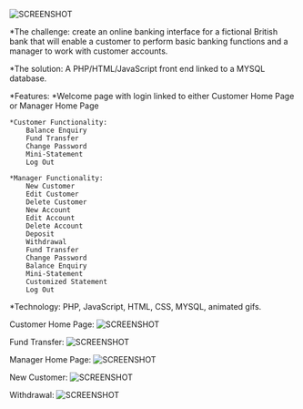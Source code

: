 
![SCREENSHOT](../master/images/EasyStreetLogin.png)

*The challenge: create an online banking interface for a fictional British bank that will enable a customer to perform basic banking functions and a manager to work with customer accounts.

*The solution: A PHP/HTML/JavaScript front end linked to a MYSQL database.

*Features:
    *Welcome page with login  linked to either Customer Home Page or Manager Home Page

    *Customer Functionality:
        Balance Enquiry
        Fund Transfer
        Change Password
        Mini-Statement
        Log Out

    *Manager Functionality:
        New Customer
        Edit Customer
        Delete Customer
        New Account
        Edit Account
        Delete Account
        Deposit
        Withdrawal
        Fund Transfer
        Change Password
        Balance Enquiry
        Mini-Statement
        Customized Statement
        Log Out

*Technology: PHP, JavaScript, HTML, CSS, MYSQL, animated gifs.

Customer Home Page:
![SCREENSHOT](../master/images/EasyStreetCustomer.png)

Fund Transfer:
![SCREENSHOT](../master/images/EasyStreetFundTransfer.png)

Manager Home Page:
![SCREENSHOT](../master/images/EasyStreetManager.png)

New Customer:
![SCREENSHOT](../master/images/EasyStreetNewCustomer.png)

Withdrawal:
![SCREENSHOT](../master/images/EasyStreetWithdrawal.png)
